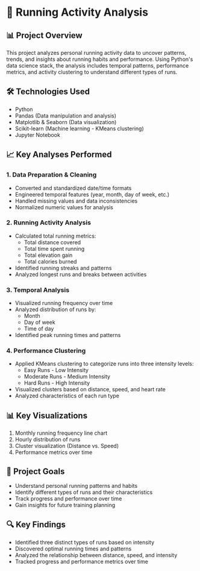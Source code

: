 # 🏃 Running Activity Analysis

## 📊 Project Overview
This project analyzes personal running activity data to uncover patterns, trends, and insights about running habits and performance. Using Python's data science stack, the analysis includes temporal patterns, performance metrics, and activity clustering to understand different types of runs.

## 🛠️ Technologies Used
- Python
- Pandas (Data manipulation and analysis)
- Matplotlib & Seaborn (Data visualization)
- Scikit-learn (Machine learning - KMeans clustering)
- Jupyter Notebook

## 📈 Key Analyses Performed

### 1. Data Preparation & Cleaning
- Converted and standardized date/time formats
- Engineered temporal features (year, month, day of week, etc.)
- Handled missing values and data inconsistencies
- Normalized numeric values for analysis

### 2. Running Activity Analysis
- Calculated total running metrics:
  - Total distance covered
  - Total time spent running
  - Total elevation gain
  - Total calories burned
- Identified running streaks and patterns
- Analyzed longest runs and breaks between activities

### 3. Temporal Analysis
- Visualized running frequency over time
- Analyzed distribution of runs by:
  - Month
  - Day of week
  - Time of day
- Identified peak running times and patterns

### 4. Performance Clustering
- Applied KMeans clustering to categorize runs into three intensity levels:
  - Easy Runs - Low Intensity
  - Moderate Runs - Medium Intensity
  - Hard Runs - High Intensity
- Visualized clusters based on distance, speed, and heart rate
- Analyzed characteristics of each run type

## 📊 Key Visualizations
1. Monthly running frequency line chart
2. Hourly distribution of runs
3. Cluster visualization (Distance vs. Speed)
4. Performance metrics over time

## 🎯 Project Goals
- Understand personal running patterns and habits
- Identify different types of runs and their characteristics
- Track progress and performance over time
- Gain insights for future training planning

## 🔍 Key Findings
- Identified three distinct types of runs based on intensity
- Discovered optimal running times and patterns
- Analyzed the relationship between distance, speed, and intensity
- Tracked progress and performance metrics over time
